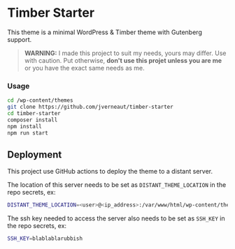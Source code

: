 # Timber Starter

This theme is a minimal WordPress & Timber theme with Gutenberg support.

> **WARNING:** I made this project to suit my needs, yours may differ. Use with caution. Put otherwise, **don't use this projet unless you are me** or you have the exact same needs as me.

### Usage

```sh
cd /wp-content/themes
git clone https://github.com/jverneaut/timber-starter
cd timber-starter
composer install
npm install
npm run start
```

## Deployment

This project use GitHub actions to deploy the theme to a distant server.

The location of this server needs to be set as `DISTANT_THEME_LOCATION` in the repo secrets, ex:

```sh
DISTANT_THEME_LOCATION=<user>@<ip_address>:/var/www/html/wp-content/themes/<theme>
```

The ssh key needed to access the server also needs to be set as `SSH_KEY` in the repo secrets, ex:

```sh
SSH_KEY=blablablarubbish
```
